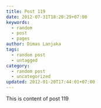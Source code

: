 ```yaml
---
title: Post 119
date: 2012-07-31T18:20:29+07:00
keywords:
  - random
  - post
  - pages
author: Dimas Lanjaka
tags:
  - random post
  - untagged
category:
  - random post
  - uncategorized
updated: 2012-01-20T17:44:01+07:00
---
```

This is content of post 119